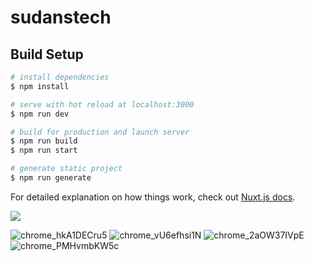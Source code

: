 # sudanstech

## Build Setup

```bash
# install dependencies
$ npm install

# serve with hot reload at localhost:3000
$ npm run dev

# build for production and launch server
$ npm run build
$ npm run start

# generate static project
$ npm run generate
```

For detailed explanation on how things work, check out [Nuxt.js docs](https://nuxtjs.org).

![](https://cdn.discordapp.com/attachments/673550541867057181/738687272743993414/color_scheme.jpg)


![chrome_hkA1DECru5](https://user-images.githubusercontent.com/54861487/88584319-0f02a400-d06f-11ea-8e53-3019bd9049af.png)
![chrome_vU6efhsi1N](https://user-images.githubusercontent.com/54861487/88584331-13c75800-d06f-11ea-84d2-b537da312d95.png)
![chrome_2aOW37IVpE](https://user-images.githubusercontent.com/54861487/88584338-1629b200-d06f-11ea-81d9-d1b42cc7d4e8.png)
![chrome_PMHvmbKW5c](https://user-images.githubusercontent.com/54861487/88584348-17f37580-d06f-11ea-80af-34b23088924a.png)
